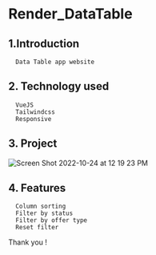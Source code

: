 # Render_DataTable

## 1.Introduction
      Data Table app website
      
## 2. Technology used
      VueJS
      Tailwindcss
      Responsive

## 3. Project
![Screen Shot 2022-10-24 at 12 19 23 PM](https://user-images.githubusercontent.com/47104798/197504801-7bae3d2e-c85b-4eb0-9e8e-e5886c6d76be.png)


## 4. Features
      Column sorting
      Filter by status
      Filter by offer type
      Reset filter

Thank you !

